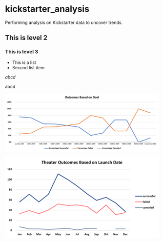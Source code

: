 # kickstarter_analysis
Performing analysis on Kickstarter data to uncover trends.
## This is level 2
### This is level 3

* This is a list
* Second list item

*abcd*

abcd

![Outcomes_vs_Goals.png](Resources/Outcomes_vs_Goals.png)

![Theater_Outcomes_vs_Launch.png](Resources/Theater_Outcomes_vs_Launch.png)
